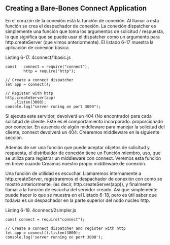## Creating a Bare-Bones Connect Application

En el corazón de la conexión está la función de conexión. Al llamar a esta 
función se crea el despachador de conexión. La conexión
dispatcher es simplemente una función que toma los argumentos de 
solicitud / respuesta, lo que significa que se puede usar el dispatcher
como un argumento para http.createServer (que vimos anteriormente). 
El listado 6-17 muestra la aplicación de conexión básica.

Listing 6-17. 4connect/1basic.js

```
const   connect = require("connect"),
        http = require("http");

// Create a connect dispatcher
let app = connect();

// Register with http
http.createServer(app)
    .listen(3000);
console.log("server runing on port 3000");

```

Si ejecuta este servidor, devolverá un 404 (No encontrado) para cada solicitud de 
cliente. Este es el comportamiento incorporado.
proporcionado por conectar. En ausencia de algún middleware para 
manejar la solicitud del cliente, connect devolverá un 404.
Crearemos middleware en la siguiente sección.

Además de ser una función que puede aceptar objetos de solicitud y respuesta, 
el distribuidor de conexión tiene un
Función miembro, uso, que se utiliza para registrar un middleware 
con connect. Veremos esta función en breve cuando
Creamos nuestro propio middleware de conexión.


Una función de utilidad es escuchar. Llamaremos internamente a http.createServer, 
registraremos el despachador de conexión con
como se mostró anteriormente, (es decir, http.createServer(app)), 
y finalmente llamar a la función de escucha del servidor creado.
Así que simplemente puede hacer lo que se muestra en el Listado 6-18, 
pero es útil saber que todavía es un despachador en la parte superior del nodo
núcleo http.

Listing 6-18. 4connect/2simpler.js

```
const connect = require("connect");

// Create a connect dispatcher and register with http
let app = connect().listen(3000);
console.log('server running on port 3000');
```